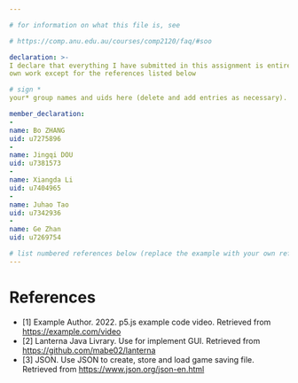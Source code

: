 ```yaml
---

# for information on what this file is, see

# https://comp.anu.edu.au/courses/comp2120/faq/#soo

declaration: >-
I declare that everything I have submitted in this assignment is entirely my
own work except for the references listed below

# sign *
your* group names and uids here (delete and add entries as necessary). By signing you also AGREE you have read the Submission Checklist - https://comp.anu.edu.au/courses/comp2120/assignments/group-assignment2/#submission-checklist

member_declaration:
-
name: Bo ZHANG
uid: u7275896
-
name: Jingqi DOU
uid: u7381573
-
name: Xiangda Li
uid: u7404965
-
name: Juhao Tao
uid: u7342936
-
name: Ge Zhan
uid: u7269754

# list numbered references below (replace the example with your own references)
---
```


# References

- [1] Example Author. 2022. p5.js example code video. Retrieved from https://example.com/video
- [2] Lanterna Java Livrary. Use for implement GUI. Retrieved from https://github.com/mabe02/lanterna
- [3] JSON. Use JSON to create, store and load game saving file. Retrieved from https://www.json.org/json-en.html

